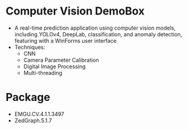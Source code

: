 # Computer Vision DemoBox
- A real-time prediction application using computer vision models, including YOLOv4, DeepLab, classification, and anomaly detection, featuring with a WinForms user interface
- Techniques:
  - CNN
  - Camera Parameter Calibration
  - Digital Image Processing
  - Multi-threading

# Package
- EMGU.CV.4.1.1.3497
- ZedGraph.5.1.7
